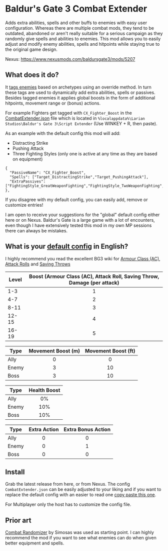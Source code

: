 # Baldur's Gate 3 Combat Extender
Adds extra abilities, spells and other buffs to enemies with easy user configuration. Whereas there are multiple combat mods, they tend to be outdated, abandoned or aren't really suitable for a serious campaign as they randomly give spells and abilities to enemies. This mod allows you to easily adjust and modify enemy abilities, spells and hitpoints while staying true to the original game design. 

Nexus: https://www.nexusmods.com/baldursgate3/mods/5207

## What does it do?
It [tags enemies](Source/Character.txt) based on archetypes using an override method. In turn these tags are used to dynamically add extra abilities, spells or passives. Besides tagged enemies it applies global boosts in the form of additional hitpoints, movement range or (bonus) actions.

For example Fighters get tagged with `CX_Fighter_Boost` in the [CombatExtender.json](Source/CombatExtender.json) file which is located in `%localappdata%\Larian Studios\Baldur's Gate 3\Script Extender` (Use WINKEY + R, then paste).

As an example with the default config this mod will add:
- Distracting Strike
- Pushing Attack
- Three Fighting Styles (only one is active at any time as they are based on equipment)

```
{
  "PassiveName": "CX_Fighter_Boost",
  "Spells": ["Target_DistractingStrike","Target_PushingAttack"],
  "ExtraPassives": ["FightingStyle_GreatWeaponFighting","FightingStyle_TwoWeaponFighting","FightingStyle_Protection"]
},
```
If you disagree with my default config, you can easily add, remove or customize entries!

I am open to receive your suggestions for the "global" default config either here or on Nexus. Baldur's Gate is a large game with a lot of encounters, even though I have extensively tested this mod in my own MP sessions there can always be mistakes.

## What is your [default config](Source/CombatExtender.json) in English?
I highly recommend you read the excellent BG3 wiki for [Armour Class (AC)](https://bg3.wiki/wiki/Armour_Class), [Attack Rolls](https://bg3.wiki/wiki/Dice_rolls) and [Saving Throws](https://bg3.wiki/wiki/Saving_throws)

| Level | Boost (Armour Class (AC), Attack Roll, Saving Throw, Damage (per attack) |
|---|:---:|
| 1-3   | 1 |
| 4-7   | 2 |
| 8-11  | 3 |
| 12-15 | 4 |
| 16-19 | 5 |


| Type | Movement Boost (m) | Movement Boost (ft) |
|---|:--:|:---:|
| Ally  | 0 | 0 |
| Enemy | 3 | 10 |
| Boss  | 3 | 10 |

| Type | Health Boost |
|---|:--:|
| Ally  | 0% |
| Enemy | 10% |
| Boss  | 10% |

| Type | Extra Action | Extra Bonus Action |
|---|:--:|:--:|
| Ally  | 0 | 0 |
| Enemy | 0 | 1 |
| Boss  | 0 | 0 |


## Install
Grab the latest release from here, or from Nexus. The config `CombatExtender.json` can be easily adjusted to your liking and if you want to replace the default config with an easier to read one [copy paste this one](Source/CombatExtender.json).

For Multiplayer only the host has to customize the config file.


## Prior art
[Combat Randomizer](https://www.nexusmods.com/baldursgate3/mods/3255) by Simosas was used as starting point. I can highly recommend the mod if you want to see what enemies can do when given better equipment and spells. 


